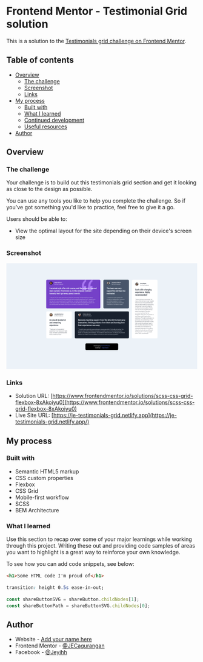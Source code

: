 # Frontend Mentor - Testimonial Grid solution

This is a solution to the [Testimonials grid challenge on Frontend Mentor](https://www.frontendmentor.io/challenges/testimonials-grid-section-Nnw6J7Un7).

## Table of contents

- [Overview](#overview)
  - [The challenge](#the-challenge)
  - [Screenshot](#screenshot)
  - [Links](#links)
- [My process](#my-process)
  - [Built with](#built-with)
  - [What I learned](#what-i-learned)
  - [Continued development](#continued-development)
  - [Useful resources](#useful-resources)
- [Author](#author)

## Overview

### The challenge

Your challenge is to build out this testimonials grid section and get it looking as close to the design as possible.

You can use any tools you like to help you complete the challenge. So if you've got something you'd like to practice, feel free to give it a go.

Users should be able to:

- View the optimal layout for the site depending on their device's screen size

### Screenshot

![](./images/Screenshot_2021-03-15.png)

### Links

- Solution URL: [https://www.frontendmentor.io/solutions/scss-css-grid-flexbox-8xAkoiyu0](https://www.frontendmentor.io/solutions/scss-css-grid-flexbox-8xAkoiyu0)
- Live Site URL: [https://je-testimonials-grid.netlify.app](https://je-testimonials-grid.netlify.app/)

## My process

### Built with

- Semantic HTML5 markup
- CSS custom properties
- Flexbox
- CSS Grid
- Mobile-first workflow
- SCSS
- BEM Architecture

### What I learned

Use this section to recap over some of your major learnings while working through this project. Writing these out and providing code samples of areas you want to highlight is a great way to reinforce your own knowledge.

To see how you can add code snippets, see below:

```html
<h1>Some HTML code I'm proud of</h1>
```
```css
transition: height 0.5s ease-in-out;
```
```js
const shareButtonSVG = shareButton.childNodes[1];
const shareButtonPath = shareButtonSVG.childNodes[0];
```

## Author

- Website - [Add your name here](https://www.your-site.com)
- Frontend Mentor - [@JECagurangan](https://www.frontendmentor.io/profile/JECagurangan)
- Facebook - [@Jeyihh](https://www.facebook.com/Jeyihh/)

